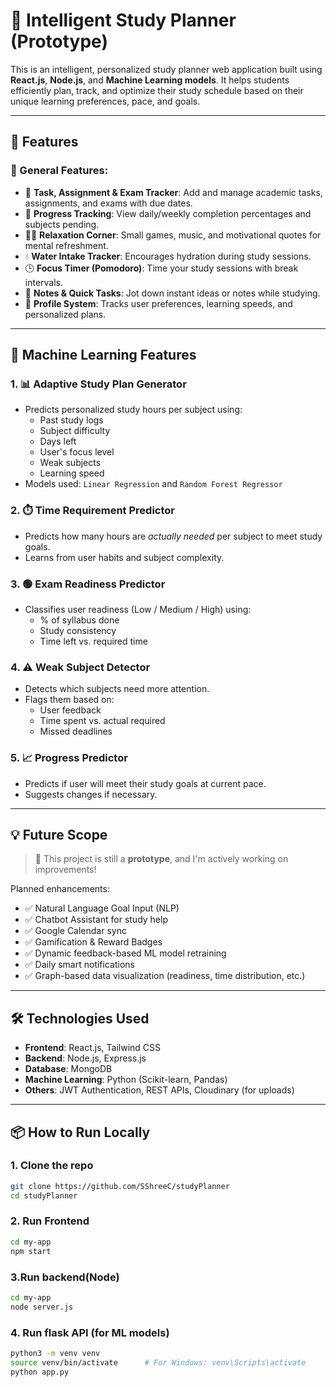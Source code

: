 # 📘 Intelligent Study Planner (Prototype)

This is an intelligent, personalized study planner web application built using **React.js**, **Node.js**, and **Machine Learning models**. It helps students efficiently plan, track, and optimize their study schedule based on their unique learning preferences, pace, and goals.

---

## 🚀 Features

### 🔹 General Features:
- 🧠 **Task, Assignment & Exam Tracker**: Add and manage academic tasks, assignments, and exams with due dates.
- 🧪 **Progress Tracking**: View daily/weekly completion percentages and subjects pending.
- 🧘‍♀️ **Relaxation Corner**: Small games, music, and motivational quotes for mental refreshment.
- 💧 **Water Intake Tracker**: Encourages hydration during study sessions.
- 🕒 **Focus Timer (Pomodoro)**: Time your study sessions with break intervals.
- 📓 **Notes & Quick Tasks**: Jot down instant ideas or notes while studying.
- 👤 **Profile System**: Tracks user preferences, learning speeds, and personalized plans.

---

## 🧠 Machine Learning Features

### 1. 📊 **Adaptive Study Plan Generator**
- Predicts personalized study hours per subject using:
  - Past study logs
  - Subject difficulty
  - Days left
  - User's focus level
  - Weak subjects
  - Learning speed
- Models used: `Linear Regression` and `Random Forest Regressor`

### 2. ⏱️ **Time Requirement Predictor**
- Predicts how many hours are *actually needed* per subject to meet study goals.
- Learns from user habits and subject complexity.

### 3. 🟢 **Exam Readiness Predictor**
- Classifies user readiness (Low / Medium / High) using:
  - % of syllabus done
  - Study consistency
  - Time left vs. required time

### 4. ⚠️ **Weak Subject Detector**
- Detects which subjects need more attention.
- Flags them based on:
  - User feedback
  - Time spent vs. actual required
  - Missed deadlines

### 5. 📈 **Progress Predictor**
- Predicts if user will meet their study goals at current pace.
- Suggests changes if necessary.

---

## 💡 Future Scope

> 🚧 This project is still a **prototype**, and I'm actively working on improvements!

Planned enhancements:
- ✅ Natural Language Goal Input (NLP)
- ✅ Chatbot Assistant for study help
- ✅ Google Calendar sync
- ✅ Gamification & Reward Badges
- ✅ Dynamic feedback-based ML model retraining
- ✅ Daily smart notifications
- ✅ Graph-based data visualization (readiness, time distribution, etc.)

---

## 🛠️ Technologies Used

- **Frontend**: React.js, Tailwind CSS
- **Backend**: Node.js, Express.js
- **Database**: MongoDB
- **Machine Learning**: Python (Scikit-learn, Pandas)
- **Others**: JWT Authentication, REST APIs, Cloudinary (for uploads)

---

## 📦 How to Run Locally

### 1. Clone the repo
```bash
git clone https://github.com/SShreeC/studyPlanner
cd studyPlanner
```

### 2. Run Frontend
```bash
cd my-app
npm start
```

### 3.Run backend(Node)
```bash
cd my-app
node server.js
```

### 4. Run flask API (for ML models)
```bash
python3 -m venv venv
source venv/bin/activate      # For Windows: venv\Scripts\activate
python app.py    
```                    
